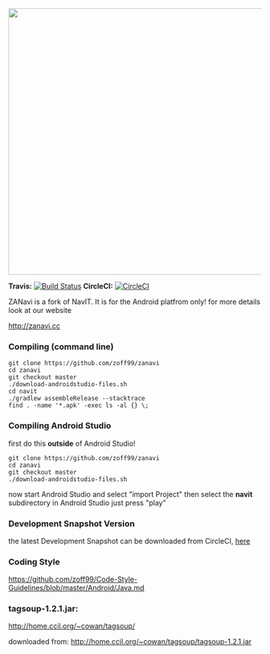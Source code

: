 <img src="https://cloud.githubusercontent.com/assets/16841860/23113427/4eb1e016-f738-11e6-9b71-7503210245a4.png" width="530" />

**Travis:** [![Build Status](https://travis-ci.org/zoff99/zanavi.png?branch=master)](https://travis-ci.org/zoff99/zanavi/branches)
**CircleCI:** [![CircleCI](https://circleci.com/gh/zoff99/zanavi/tree/master.png?style=badge)](https://circleci.com/gh/zoff99/zanavi/tree/master)

ZANavi is a fork of NavIT. It is for the Android platfrom only!
for more details look at our website

http://zanavi.cc

### Compiling (command line)
```
git clone https://github.com/zoff99/zanavi
cd zanavi
git checkout master
./download-androidstudio-files.sh
cd navit
./gradlew assembleRelease --stacktrace
find . -name '*.apk' -exec ls -al {} \;
```

### Compiling Android Studio
first do this **outside** of Android Studio!
```
git clone https://github.com/zoff99/zanavi
cd zanavi
git checkout master
./download-androidstudio-files.sh
```
now start Android Studio and select "import Project" then select the **navit** subdirectory
in Android Studio just press "play"

### Development Snapshot Version
the latest Development Snapshot can be downloaded from CircleCI, [here](https://circleci.com/api/v1/project/zoff99/zanavi/latest/artifacts/0/$CIRCLE_ARTIFACTS/zanavi.apk?filter=successful&branch=master)

### Coding Style
https://github.com/zoff99/Code-Style-Guidelines/blob/master/Android/Java.md

### tagsoup-1.2.1.jar:
http://home.ccil.org/~cowan/tagsoup/

downloaded from: http://home.ccil.org/~cowan/tagsoup/tagsoup-1.2.1.jar



